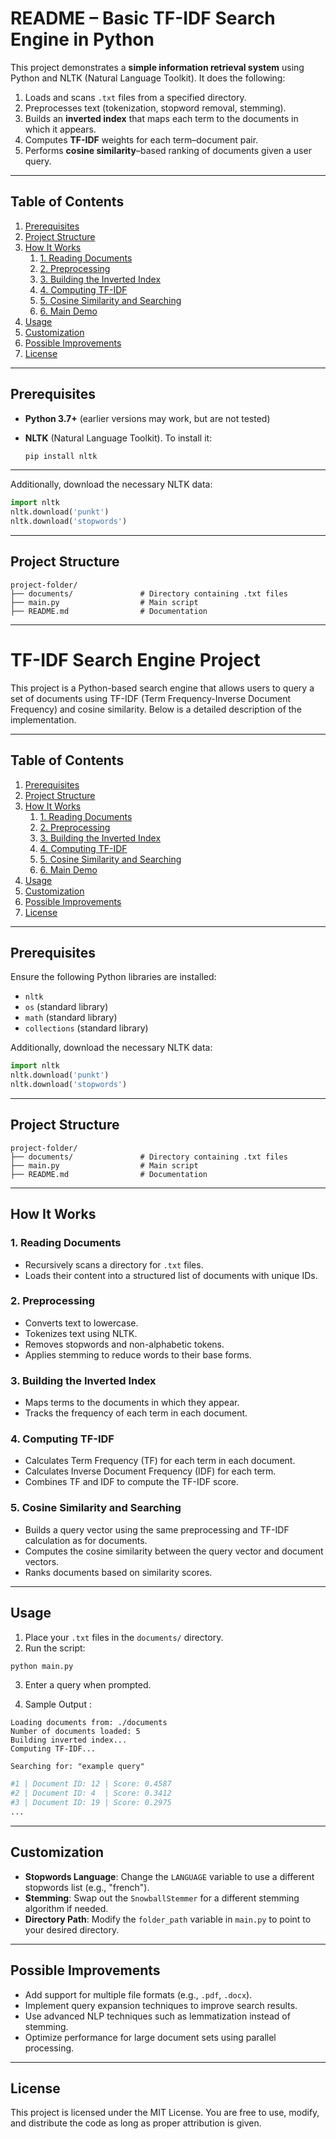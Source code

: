 # README – Basic TF-IDF Search Engine in Python

This project demonstrates a **simple information retrieval system** using Python and NLTK (Natural Language Toolkit). It does the following:

1. Loads and scans `.txt` files from a specified directory.
2. Preprocesses text (tokenization, stopword removal, stemming).
3. Builds an **inverted index** that maps each term to the documents in which it appears.
4. Computes **TF-IDF** weights for each term–document pair.
5. Performs **cosine similarity**–based ranking of documents given a user query.

---

## Table of Contents

1. [Prerequisites](#prerequisites)
2. [Project Structure](#project-structure)
3. [How It Works](#how-it-works)
   1. [1. Reading Documents](#1-reading-documents)
   2. [2. Preprocessing](#2-preprocessing)
   3. [3. Building the Inverted Index](#3-building-the-inverted-index)
   4. [4. Computing TF-IDF](#4-computing-tf-idf)
   5. [5. Cosine Similarity and Searching](#5-cosine-similarity-and-searching)
   6. [6. Main Demo](#6-main-demo)
4. [Usage](#usage)
5. [Customization](#customization)
6. [Possible Improvements](#possible-improvements)
7. [License](#license)

---

## Prerequisites

- **Python 3.7+** (earlier versions may work, but are not tested)
- **NLTK** (Natural Language Toolkit). To install it:

  ```bash
  pip install nltk
  ```

---

Additionally, download the necessary NLTK data:

```python
import nltk
nltk.download('punkt')
nltk.download('stopwords')
```

---

## Project Structure

```plaintext
project-folder/
├── documents/               # Directory containing .txt files
├── main.py                  # Main script
├── README.md                # Documentation
```

---

# TF-IDF Search Engine Project

This project is a Python-based search engine that allows users to query a set of documents using TF-IDF (Term Frequency-Inverse Document Frequency) and cosine similarity. Below is a detailed description of the implementation.

---

## Table of Contents

1. [Prerequisites](#prerequisites)
2. [Project Structure](#project-structure)
3. [How It Works](#how-it-works)
   1. [1. Reading Documents](#1-reading-documents)
   2. [2. Preprocessing](#2-preprocessing)
   3. [3. Building the Inverted Index](#3-building-the-inverted-index)
   4. [4. Computing TF-IDF](#4-computing-tf-idf)
   5. [5. Cosine Similarity and Searching](#5-cosine-similarity-and-searching)
   6. [6. Main Demo](#6-main-demo)
4. [Usage](#usage)
5. [Customization](#customization)
6. [Possible Improvements](#possible-improvements)
7. [License](#license)

---

## Prerequisites

Ensure the following Python libraries are installed:

- `nltk`
- `os` (standard library)
- `math` (standard library)
- `collections` (standard library)

Additionally, download the necessary NLTK data:

```python
import nltk
nltk.download('punkt')
nltk.download('stopwords')
```

---

## Project Structure

```plaintext
project-folder/
├── documents/               # Directory containing .txt files
├── main.py                  # Main script
├── README.md                # Documentation
```

---

## How It Works

### 1. Reading Documents

- Recursively scans a directory for `.txt` files.
- Loads their content into a structured list of documents with unique IDs.

### 2. Preprocessing

- Converts text to lowercase.
- Tokenizes text using NLTK.
- Removes stopwords and non-alphabetic tokens.
- Applies stemming to reduce words to their base forms.

### 3. Building the Inverted Index

- Maps terms to the documents in which they appear.
- Tracks the frequency of each term in each document.

### 4. Computing TF-IDF

- Calculates Term Frequency (TF) for each term in each document.
- Calculates Inverse Document Frequency (IDF) for each term.
- Combines TF and IDF to compute the TF-IDF score.

### 5. Cosine Similarity and Searching

- Builds a query vector using the same preprocessing and TF-IDF calculation as for documents.
- Computes the cosine similarity between the query vector and document vectors.
- Ranks documents based on similarity scores.

---

## Usage

1. Place your `.txt` files in the `documents/` directory.
2. Run the script:

```bash
python main.py
```

3. Enter a query when prompted.

4. Sample Output :

```plaintext
Loading documents from: ./documents
Number of documents loaded: 5
Building inverted index...
Computing TF-IDF...

Searching for: "example query"
```

```bash
#1 | Document ID: 12 | Score: 0.4587
#2 | Document ID: 4  | Score: 0.3412
#3 | Document ID: 19 | Score: 0.2975
...
```

---

## Customization

- **Stopwords Language**: Change the `LANGUAGE` variable to use a different stopwords list (e.g., "french").
- **Stemming**: Swap out the `SnowballStemmer` for a different stemming algorithm if needed.
- **Directory Path**: Modify the `folder_path` variable in `main.py` to point to your desired directory.

---

## Possible Improvements

- Add support for multiple file formats (e.g., `.pdf`, `.docx`).
- Implement query expansion techniques to improve search results.
- Use advanced NLP techniques such as lemmatization instead of stemming.
- Optimize performance for large document sets using parallel processing.

---

## License

This project is licensed under the MIT License. You are free to use, modify, and distribute the code as long as proper attribution is given.
